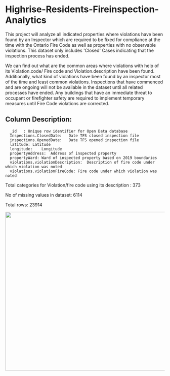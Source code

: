 # Highrise-Residents-Fireinspection-Analytics

This project will analyze all indicated properties where violations have been found by an Inspector which are required to be fixed for compliance at the time with the Ontario Fire Code as well as properties with no observable violations. This dataset only includes 'Closed' Cases indicating that the inspection process has ended.

We can find out what are the common areas where violations with help of its Violation.code/ Fire code and Violation.description have been found. Additionally, what kind of violations have been found by an inspector most of the time and least common violations.
Inspections that have commenced and are ongoing will not be available in the dataset until all related processes have ended. Any buildings that have an immediate threat to occupant or firefighter safety are required to implement temporary measures until Fire Code violations are corrected.

## Column	Description: 

      _id	: Unique row identifier for Open Data database
      Inspections.ClosedDate:	Date TFS closed inspection file
      inspections.OpenedDate:	Date TFS opened inspection file
      latitude:	Latitude
      longitude:	Longitude
      propertyAddress:	Address of inspected property
      propertyWard:	Ward of inspected property based on 2019 boundaries
      violations.violationDescription:	Description of fire code under which violation was noted
      violations.violationFireCode:	Fire code under which violation was noted


Total categories for Violation/fire code using its description : 373

No of missing values in dataset: 6114

Total rows: 23914

<img src="https://github.com/patelnisarg61/Highrise-Residents-Fireinspection-Analytics/blob/master/results-detail.PNG" width="800" height="500" style="vertical-align:center;">
